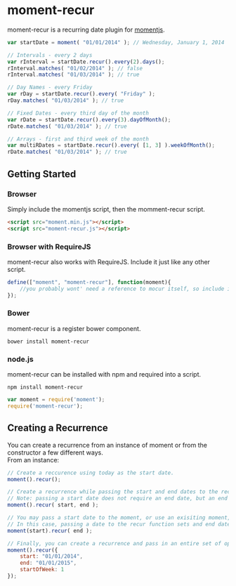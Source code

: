 moment-recur
=====
moment-recur is a recurring date plugin for [momentjs](http://momentjs.com/).

```js
var startDate = moment( "01/01/2014" ); // Wednesday, January 1, 2014

// Intervals - every 2 days
var rInterval = startDate.recur().every(2).days();
rInterval.matches( "01/02/2014" ); // false
rInterval.matches( "01/03/2014" ); // true

// Day Names - every Friday
var rDay = startDate.recur().every( "Friday" );
rDay.matches( "01/03/2014" ); // true

// Fixed Dates - every third day of the month
var rDate = startDate.recur().every(3).dayOfMonth();
rDate.matches( "01/03/2014" ); // true

// Arrays - first and third week of the month
var multiRDates = startDate.recur().every( [1, 3] ).weekOfMonth();
rDate.matches( "01/03/2014" ); // true
```

Getting Started
---------------
### Browser
Simply include the momentjs script, then the momment-recur script.
```html
<script src="moment.min.js"></script>
<script src="moment-recur.js"></script>
```

### Browser with RequireJS
moment-recur also works with RequireJS. Include it just like any other script.
```js
define(["moment", "moment-recur"], function(moment){
    //you probably wont' need a reference to mocur itself, so include it last.
});
```

### Bower
moment-recur is a register bower component.
```
bower install moment-recur
```

### node.js
moment-recur can be installed with npm and required into a script.
```
npm install moment-recur
```

```js
var moment = require('moment');
require('moment-recur');
```

Creating a Recurrence
---------------------
You can create a recurrence from an instance of moment or from the constructor a few different ways.  
From an instance:
```js
// Create a reccurence using today as the start date.
moment().recur();

// Create a recurrence while passing the start and end dates to the recur function.
// Note: passing a start date does not require an end date, but an end date does require a start date.
moment().recur( start, end );

// You may pass a start date to the moment, or use an exisiting moment, to set the start date.
// In this case, passing a date to the recur function sets and end date.
moment(start).recur( end );

// Finally, you can create a recurrence and pass in an entire set of options.
moment().recur({
    start: "01/01/2014",
    end: "01/01/2015",
    startOfWeek: 1
});
```